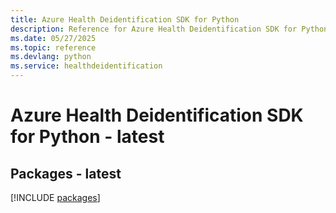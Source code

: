 ```yaml
---
title: Azure Health Deidentification SDK for Python
description: Reference for Azure Health Deidentification SDK for Python
ms.date: 05/27/2025
ms.topic: reference
ms.devlang: python
ms.service: healthdeidentification
---
```

# Azure Health Deidentification SDK for Python - latest
## Packages - latest
[!INCLUDE [packages](health-deidentification-index.md)]